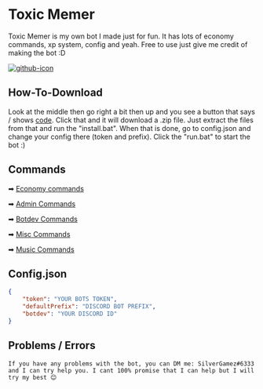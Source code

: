 # Toxic Memer

Toxic Memer is my own bot I made just for fun. It has lots of economy commands, xp system, config and yeah. Free to use just give me credit of making the bot :D

[![github-icon](https://cdn.discordapp.com/avatars/849859466307305472/74175e83e05811d91f57f4c233ae20f2.png)](https://dsc.gg/toxic-memer)

## How-To-Download

Look at the middle then go right a bit then up and you see a button that says / shows [code](https://cdn.discordapp.com/attachments/860770979181887548/860811468806422548/unknown.png). Click that and it will download a .zip file. Just extract the files from that and run the "install.bat". When that is done, go to config.json and change your config there (token and prefix). Click the "run.bat" to start the bot :)

## Commands

➡ [Economy commands](https://github.com/SilverGamez/Toxic-Memer/blob/main/github/command-list/encomny-commands.txt)

➡ [Admin Commands](https://github.com/SilverGamez/Toxic-Memer/blob/main/github/command-list/admin-commands.txt)

➡ [Botdev Commands](https://github.com/SilverGamez/Toxic-Memer/blob/main/github/command-list/botdev-commands.txt)

➡ [Misc Commands](https://github.com/SilverGamez/Toxic-Memer/blob/main/github/command-list/misc-commands.txt)

➡ [Music Commands](https://github.com/SilverGamez/Toxic-Memer/blob/main/github/command-list/music-commands.txt)

## Config.json

```json
{
    "token": "YOUR BOTS TOKEN",
    "defaultPrefix": "DISCORD BOT PREFIX",
    "botdev": "YOUR DISCORD ID"
}
```

## Problems / Errors

`If you have any problems with the bot, you can DM me: SilverGamez#6333 and I can try help you. I cant 100% promise that I can help but I will try my best 😊`
